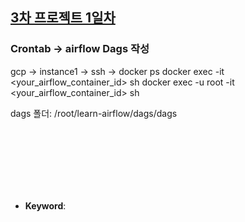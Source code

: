 ## <u>3차 프로젝트 1일차</u>

### Crontab -> airflow Dags 작성

gcp -> instance1 -> ssh -> docker ps
docker exec -it <your_airflow_container_id> sh
docker exec -u root -it <your_airflow_container_id> sh

dags 폴더:
/root/learn-airflow/dags/dags

<br>
<br>
<br>
<br>
<br>
<br>

- **Keyword**:

<br>
<br>
<br>
<br>
<br>
<br>
